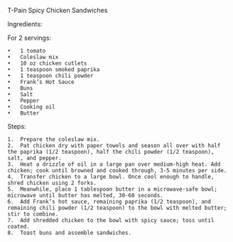 T-Pain Spicy Chicken Sandwiches

Ingredients:

For 2 servings:

	•	1 tomato
	•	Coleslaw mix
	•	10 oz chicken cutlets
	•	1 teaspoon smoked paprika
	•	1 teaspoon chili powder
	•	Frank’s Hot Sauce
	•	Buns
	•	Salt
	•	Pepper
	•	Cooking oil
	•	Butter

Steps:

	1.	Prepare the coleslaw mix.
	2.	Pat chicken dry with paper towels and season all over with half the paprika (1/2 teaspoon), half the chili powder (1/2 teaspoon), salt, and pepper.
	3.	Heat a drizzle of oil in a large pan over medium-high heat. Add chicken; cook until browned and cooked through, 3-5 minutes per side.
	4.	Transfer chicken to a large bowl. Once cool enough to handle, shred chicken using 2 forks.
	5.	Meanwhile, place 1 tablespoon butter in a microwave-safe bowl; microwave until butter has melted, 30-60 seconds.
	6.	Add Frank’s hot sauce, remaining paprika (1/2 teaspoon), and remaining chili powder (1/2 teaspoon) to the bowl with melted butter; stir to combine.
	7.	Add shredded chicken to the bowl with spicy sauce; toss until coated.
	8.	Toast buns and assemble sandwiches.

